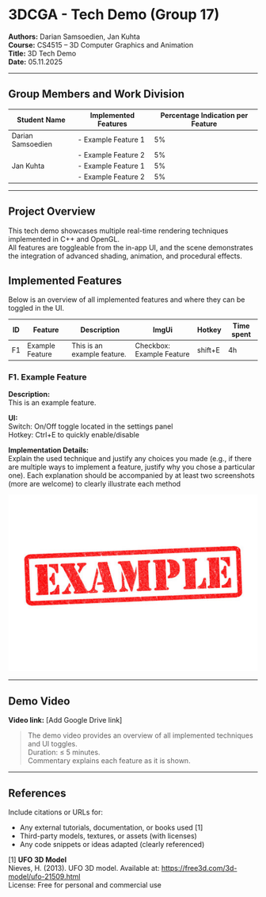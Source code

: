 # 3DCGA - Tech Demo (Group 17)

**Authors:** Darian Samsoedien, Jan Kuhta  
**Course:** CS4515 – 3D Computer Graphics and Animation  
**Title:** 3D Tech Demo  
**Date:** 05.11.2025

---

## Group Members and Work Division

| Student Name      | Implemented Features | Percentage Indication per Feature |
|-------------------|----------------------|-----------------------------------|
| Darian Samsoedien | - Example Feature 1  | 5%                                |
|                   | - Example Feature 2  | 5%                                |
| Jan Kuhta         | - Example Feature 1  | 5%                                |
|                   | - Example Feature 2  | 5%                                |

---

## Project Overview

This tech demo showcases multiple real-time rendering techniques implemented in C++ and OpenGL.  
All features are toggleable from the in-app UI, and the scene demonstrates the integration of advanced shading, animation, and procedural effects.

## Implemented Features

Below is an overview of all implemented features and where they can be toggled in the UI.

| ID | Feature         | Description                 | ImgUi                     | Hotkey  | Time spent |
|----|-----------------|-----------------------------|---------------------------|---------|------------|
| F1 | Example Feature | This is an example feature. | Checkbox: Example Feature | shift+E | 4h         |

### F1. Example Feature
**Description:**  
This is an example feature.

**UI:**  
Switch: On/Off toggle located in the settings panel  
Hotkey: Ctrl+E to quickly enable/disable

**Implementation Details:**  
Explain the used technique and justify any choices you made (e.g., if there are multiple ways to implement a feature, justify why you chose a particular one). Each explanation should be accompanied by at least two screenshots (more are welcome) to clearly illustrate each method

![Camera View 1](images/example.jpg)  

---

## Demo Video

**Video link:** [Add Google Drive link]
> The demo video provides an overview of all implemented techniques and UI toggles.  
> Duration: ≤ 5 minutes.  
> Commentary explains each feature as it is shown.

---

## References

Include citations or URLs for:
- Any external tutorials, documentation, or books used [1]
- Third-party models, textures, or assets (with licenses)
- Any code snippets or ideas adapted (clearly referenced)

[1] **UFO 3D Model**  
Nieves, H. (2013). UFO 3D model. Available at: https://free3d.com/3d-model/ufo-21509.html  
License: Free for personal and commercial use
